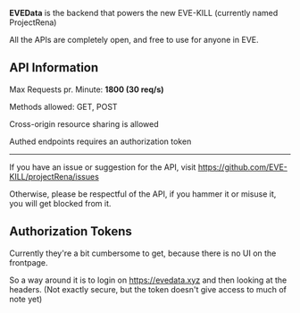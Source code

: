 **EVEData** is the backend that powers the new EVE-KILL (currently named ProjectRena)

All the APIs are completely open, and free to use for anyone in EVE.

## API Information
Max Requests pr. Minute: **1800 (30 req/s)**

Methods allowed: GET, POST

Cross-origin resource sharing is allowed

Authed endpoints requires an authorization token

---

If you have an issue or suggestion for the API, visit <a href="https://github.com/EVE-KILL/projectRena/issues" target="_blank">https://github.com/EVE-KILL/projectRena/issues</a>

Otherwise, please be respectful of the API, if you hammer it or misuse it, you will get blocked from it.

## Authorization Tokens
Currently they're a bit cumbersome to get, because there is no UI on the frontpage.

So a way around it is to login on <a href="https://evedata.xyz">https://evedata.xyz</a> and then looking at the headers. (Not exactly secure, but the token doesn't give access to much of note yet)